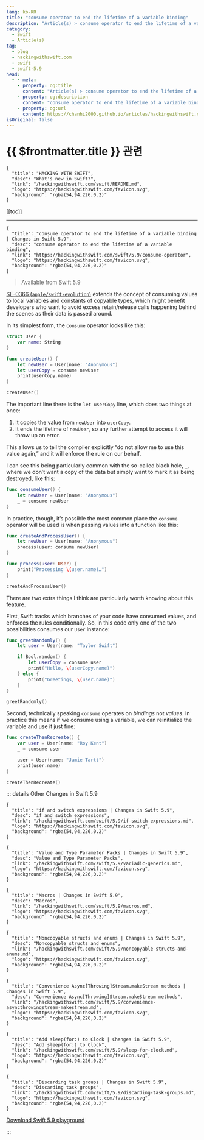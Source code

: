 ```yaml
---
lang: ko-KR
title: "consume operator to end the lifetime of a variable binding"
description: "Article(s) > consume operator to end the lifetime of a variable binding"
category:
  - Swift
  - Article(s)
tag: 
  - blog
  - hackingwithswift.com
  - swift
  - swift-5.9
head:
  - - meta:
    - property: og:title
      content: "Article(s) > consume operator to end the lifetime of a variable binding"
    - property: og:description
      content: "consume operator to end the lifetime of a variable binding"
    - property: og:url
      content: https://chanhi2000.github.io/articles/hackingwithswift.com/swift/5.9/consume-operator.html
isOriginal: false
---
```


# {{ $frontmatter.title }} 관련

```component VPCard
{
  "title": "HACKING WITH SWIFT",
  "desc": "What's new in Swift?",
  "link": "/hackingwithswift.com/swift/README.md",
  "logo": "https://hackingwithswift.com/favicon.svg",
  "background": "rgba(54,94,226,0.2)"
}
```

[[toc]]

---

```component VPCard
{
  "title": "consume operator to end the lifetime of a variable binding | Changes in Swift 5.9",
  "desc": "consume operator to end the lifetime of a variable binding",
  "link": "https://hackingwithswift.com/swift/5.9/consume-operator", 
  "logo": "https://hackingwithswift.com/favicon.svg",
  "background": "rgba(54,94,226,0.2)"
}
```

> Available from Swift 5.9

[SE-0366 (<FontIcon icon="iconfont icon-github"/>`apple/swift-evolution`)](https://github.com/apple/swift-evolution/blob/main/proposals/0366-move-function.md) extends the concept of consuming values to local variables and constants of copyable types, which might benefit developers who want to avoid excess retain/release calls happening behind the scenes as their data is passed around.

In its simplest form, the `consume` operator looks like this:

```swift
struct User {
    var name: String
}

func createUser() {
    let newUser = User(name: "Anonymous")
    let userCopy = consume newUser
    print(userCopy.name)
}

createUser()
```

The important line there is the `let userCopy` line, which does two things at once:

1. It copies the value from `newUser` into `userCopy`.
2. It ends the lifetime of `newUser`, so any further attempt to access it will throw up an error.

This allows us to tell the compiler explicitly “do not allow me to use this value again,” and it will enforce the rule on our behalf.

I can see this being particularly common with the so-called black hole, `_`, where we don’t want a copy of the data but simply want to mark it as being destroyed, like this:

```swift
func consumeUser() {
    let newUser = User(name: "Anonymous")
    _ = consume newUser
}
```

In practice, though, it’s possible the most common place the `consume` operator will be used is when passing values into a function like this:

```swift
func createAndProcessUser() {
    let newUser = User(name: "Anonymous")
    process(user: consume newUser)
}

func process(user: User) {
    print("Processing \(user.name)…")
}

createAndProcessUser()
```

There are two extra things I think are particularly worth knowing about this feature.

First, Swift tracks which branches of your code have consumed values, and enforces the rules conditionally. So, in this code only one of the two possibilities consumes our `User` instance:

```swift
func greetRandomly() {
    let user = User(name: "Taylor Swift")

    if Bool.random() {
        let userCopy = consume user
        print("Hello, \(userCopy.name)")
    } else {
        print("Greetings, \(user.name)")
    }
}

greetRandomly()
```

Second, technically speaking `consume` operates on *bindings* not *values*. In practice this means if we consume using a variable, we can reinitialize the variable and use it just fine:

```swift
func createThenRecreate() {
    var user = User(name: "Roy Kent")
    _ = consume user

    user = User(name: "Jamie Tartt")
    print(user.name)
}

createThenRecreate()
```

::: details Other Changes in Swift 5.9

```component VPCard
{
  "title": "if and switch expressions | Changes in Swift 5.9",
  "desc": "if and switch expressions",
  "link": "/hackingwithswift.com/swift/5.9/if-switch-expressions.md",
  "logo": "https://hackingwithswift.com/favicon.svg",
  "background": "rgba(54,94,226,0.2)"
}
```

```component VPCard
{
  "title": "Value and Type Parameter Packs | Changes in Swift 5.9",
  "desc": "Value and Type Parameter Packs",
  "link": "/hackingwithswift.com/swift/5.9/variadic-generics.md",
  "logo": "https://hackingwithswift.com/favicon.svg",
  "background": "rgba(54,94,226,0.2)"
}
```

```component VPCard
{
  "title": "Macros | Changes in Swift 5.9",
  "desc": "Macros",
  "link": "/hackingwithswift.com/swift/5.9/macros.md",
  "logo": "https://hackingwithswift.com/favicon.svg",
  "background": "rgba(54,94,226,0.2)"
}
```

```component VPCard
{
  "title": "Noncopyable structs and enums | Changes in Swift 5.9",
  "desc": "Noncopyable structs and enums",
  "link": "/hackingwithswift.com/swift/5.9/noncopyable-structs-and-enums.md",
  "logo": "https://hackingwithswift.com/favicon.svg",
  "background": "rgba(54,94,226,0.2)"
}
```
<!-- 
```component VPCard
{
  "title": "consume operator to end the lifetime of a variable binding | Changes in Swift 5.9",
  "desc": "consume operator to end the lifetime of a variable binding",
  "link": "/hackingwithswift.com/swift/5.9/consume-operator.md",
  "logo": "https://hackingwithswift.com/favicon.svg",
  "background": "rgba(54,94,226,0.2)"
}
```
-->
```component VPCard
{
  "title": "Convenience Async[Throwing]Stream.makeStream methods | Changes in Swift 5.9",
  "desc": "Convenience Async[Throwing]Stream.makeStream methods",
  "link": "/hackingwithswift.com/swift/5.9/convenience-asyncthrowingstream-makestream.md",
  "logo": "https://hackingwithswift.com/favicon.svg",
  "background": "rgba(54,94,226,0.2)"
}
```

```component VPCard
{
  "title": "Add sleep(for:) to Clock | Changes in Swift 5.9",
  "desc": "Add sleep(for:) to Clock",
  "link": "/hackingwithswift.com/swift/5.9/sleep-for-clock.md",
  "logo": "https://hackingwithswift.com/favicon.svg",
  "background": "rgba(54,94,226,0.2)"
}
```

```component VPCard
{
  "title": "Discarding task groups | Changes in Swift 5.9",
  "desc": "Discarding task groups",
  "link": "/hackingwithswift.com/swift/5.9/discarding-task-groups.md",
  "logo": "https://hackingwithswift.com/favicon.svg",
  "background": "rgba(54,94,226,0.2)"
}
```

[<FontIcon icon="fas fa-file-zipper"/>Download Swift 5.9 playground](https://hackingwithswift.com/files/playgrounds/swift/playground-5-8-to-5-9.playground.zip)

:::

